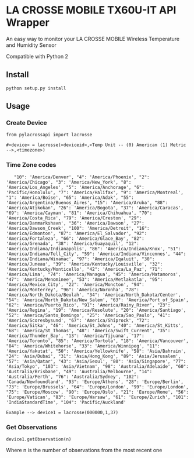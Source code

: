 # LA CROSSE MOBILE TX60U-IT API Wrapper

An easy way to monitor your LA CROSSE MOBILE Wireless Temperature and Humidity Sensor

Compatible with Python 2

## Install

`python setup.py install`

## Usage

### Create Device

`from pylacrossapi import lacrosse`

`#<device> = lacrosse(<deviceid>,<Temp Unit -- (0) American (1) Metric -->,<timezone>)`

### Time Zone codes
`   "10": 'America/Denver', "4": 'America/Phoenix', "2": 'America/Chicago', "3": 'America/New_York',
    "8": 'America/Los_Angeles', "5": 'America/Anchorage', "6": 'Pacific/Honolulu', "7": 'America/Halifax',
    "9": 'America/Montreal', "1": 'America/Boise', "65": 'America/Adak', "55": 'America/Argentina/Buenos_Aires',
    "15": 'America/Aruba', "88": 'America/Atikokan', "26": 'America/Bogota', "37": 'America/Caracas',
    "69": 'America/Cayman', "81": 'America/Chihuahua', "70": 'America/Costa_Rica', "79": 'America/Creston',
    "29": 'America/Danmarkshavn', "36": 'America/Dawson', "27": 'America/Dawson_Creek', "100": 'America/Detroit',
    "16": 'America/Edmonton', "87": 'America/El_Salvador', "92": 'America/Fortaleza', "66": 'America/Glace_Bay',
    "82": 'America/Grenada', "38": 'America/Guayaquil', "12": 'America/Indiana/Indianapolis',
    "86": 'America/Indiana/Knox', "51": 'America/Indiana/Tell_City', "59": 'America/Indiana/Vincennes',
    "44": 'America/Indiana/Winamac', "97": 'America/Iqaluit', "30": 'America/Juneau',
    "39": 'America/Kentucky/Louisville',
    "32": 'America/Kentucky/Monticello', "42": 'America/La_Paz', "71": 'America/Lima', "74": 'America/Managua',
    "45": 'America/Matamoros', "47": 'America/Menominee', "53": 'America/Metlakatla', "95": 'America/Mexico_City',
    "22": 'America/Moncton', "94": 'America/Monterrey', "96": 'America/Noronha',
    "78": 'America/North_Dakota/Beulah',
    "34": 'America/North_Dakota/Center', "54": 'America/North_Dakota/New_Salem', "63": 'America/Port_of_Spain',
    "62": 'America/Puerto_Rico', "91": 'America/Rainy_River', "23": 'America/Regina', "19": 'America/Resolute',
    "20": 'America/Santiago', "52": 'America/Santo_Domingo', "25": 'America/Sao_Paulo',
    "41": 'America/Scoresbysund',
    "67": 'America/Shiprock', "72": 'America/Sitka', "46": 'America/St_Johns', "40": 'America/St_Kitts',
    "68": 'America/St_Thomas', "48": 'America/Swift_Current', "35": 'America/Thunder_Bay', "13": 'America/Tijuana',
    "17": 'America/Toronto', "85": 'America/Tortola', "18": 'America/Vancouver', "84": 'America/Whitehorse',
    "33": 'America/Winnipeg', "11": 'America/Yakutat', "50": 'America/Yellowknife', "58": 'Asia/Bahrain',
    "24": 'Asia/Dubai', "31": 'Asia/Hong_Kong', "89": 'Asia/Jerusalem', "57": 'Asia/Qatar',
    "43": 'Asia/Seoul', "80": 'Asia/Singapore', "77": 'Asia/Tokyo', "103": 'Asia/Vietnam',
    "98": 'Australia/Adelaide', "60": 'Australia/Brisbane', "49": 'Australia/Melbourne',
    "14": 'Australia/Perth', "76": 'Australia/Sydney', "102": 'Canada/Newfoundland', "93": 'Europe/Athens',
    "28": 'Europe/Berlin', "73": 'Europe/Brussels', "64": 'Europe/London', "99": 'Europe/London',
    "75": 'Europe/Moscow', "90": 'Europe/Oslo', "21": 'Europe/Rome', "56": 'Europe/Vatican',
    "83": 'Europe/Warsaw', "61": 'Europe/Zurich', "101": 'IndiaStandardTime', "104": 'Pacific/Auckland'`

`Example --> device1 = lacrosse(000000,1,37)`

### Get Observations

`device1.getObservation(n)`

Where n is the number of observations from the most recent one